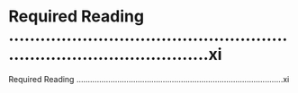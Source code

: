 # Required Reading ...........................................................................................xi

Required Reading ...........................................................................................xi